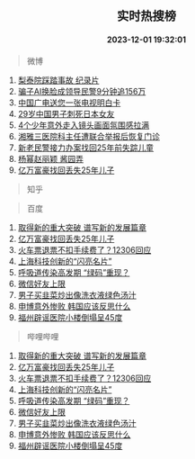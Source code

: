 <div align="center"><h2>实时热搜榜</h2><h4>2023-12-01 19:32:01</h4></div>

> 微博  

1. [梨泰院踩踏事故 纪录片](https://s.weibo.com/weibo?q=%E6%A2%A8%E6%B3%B0%E9%99%A2%E8%B8%A9%E8%B8%8F%E4%BA%8B%E6%95%85%20%E7%BA%AA%E5%BD%95%E7%89%87&t=31&band_rank=1&Refer=top)<br />
2. [骗子AI换脸成领导民警9分钟追156万](https://s.weibo.com/weibo?q=%23%E9%AA%97%E5%AD%90AI%E6%8D%A2%E8%84%B8%E6%88%90%E9%A2%86%E5%AF%BC%E6%B0%91%E8%AD%A69%E5%88%86%E9%92%9F%E8%BF%BD156%E4%B8%87%23&t=31&band_rank=2&Refer=top)<br />
3. [中国广电送您一张电视明白卡](https://s.weibo.com/weibo?q=%23%E4%B8%AD%E5%9B%BD%E5%B9%BF%E7%94%B5%E9%80%81%E6%82%A8%E4%B8%80%E5%BC%A0%E7%94%B5%E8%A7%86%E6%98%8E%E7%99%BD%E5%8D%A1%23&t=31&band_rank=3&Refer=top)<br />
4. [29岁中国男子刺死日本女友](https://s.weibo.com/weibo?q=%2329%E5%B2%81%E4%B8%AD%E5%9B%BD%E7%94%B7%E5%AD%90%E5%88%BA%E6%AD%BB%E6%97%A5%E6%9C%AC%E5%A5%B3%E5%8F%8B%23&t=31&band_rank=4&Refer=top)<br />
5. [4个少年意外走入镜头画面氛围感拉满](https://s.weibo.com/weibo?q=%234%E4%B8%AA%E5%B0%91%E5%B9%B4%E6%84%8F%E5%A4%96%E8%B5%B0%E5%85%A5%E9%95%9C%E5%A4%B4%E7%94%BB%E9%9D%A2%E6%B0%9B%E5%9B%B4%E6%84%9F%E6%8B%89%E6%BB%A1%23&t=31&band_rank=5&Refer=top)<br />
6. [湘雅三医院科主任遭联合举报后恢复门诊](https://s.weibo.com/weibo?q=%23%E6%B9%98%E9%9B%85%E4%B8%89%E5%8C%BB%E9%99%A2%E7%A7%91%E4%B8%BB%E4%BB%BB%E9%81%AD%E8%81%94%E5%90%88%E4%B8%BE%E6%8A%A5%E5%90%8E%E6%81%A2%E5%A4%8D%E9%97%A8%E8%AF%8A%23&t=31&band_rank=6&Refer=top)<br />
7. [新老民警接力办案找回25年前失踪儿童](https://s.weibo.com/weibo?q=%23%E6%96%B0%E8%80%81%E6%B0%91%E8%AD%A6%E6%8E%A5%E5%8A%9B%E5%8A%9E%E6%A1%88%E6%89%BE%E5%9B%9E25%E5%B9%B4%E5%89%8D%E5%A4%B1%E8%B8%AA%E5%84%BF%E7%AB%A5%23&t=31&band_rank=7&Refer=top)<br />
8. [杨幂赵丽颖 酱园弄](https://s.weibo.com/weibo?q=%E6%9D%A8%E5%B9%82%E8%B5%B5%E4%B8%BD%E9%A2%96%20%E9%85%B1%E5%9B%AD%E5%BC%84&t=31&band_rank=8&Refer=top)<br />
9. [亿万富豪找回丢失25年儿子](https://s.weibo.com/weibo?q=%23%E4%BA%BF%E4%B8%87%E5%AF%8C%E8%B1%AA%E6%89%BE%E5%9B%9E%E4%B8%A2%E5%A4%B125%E5%B9%B4%E5%84%BF%E5%AD%90%23&t=31&band_rank=9&Refer=top)<br />

> 知乎  


> 百度  

1. [取得新的重大突破 谱写新的发展篇章](https://www.baidu.com/s?wd=%E5%8F%96%E5%BE%97%E6%96%B0%E7%9A%84%E9%87%8D%E5%A4%A7%E7%AA%81%E7%A0%B4+%E8%B0%B1%E5%86%99%E6%96%B0%E7%9A%84%E5%8F%91%E5%B1%95%E7%AF%87%E7%AB%A0&sa=fyb_news&rsv_dl=fyb_news)<br />
2. [亿万富豪找回丢失25年儿子](https://www.baidu.com/s?wd=%E4%BA%BF%E4%B8%87%E5%AF%8C%E8%B1%AA%E6%89%BE%E5%9B%9E%E4%B8%A2%E5%A4%B125%E5%B9%B4%E5%84%BF%E5%AD%90&sa=fyb_news&rsv_dl=fyb_news)<br />
3. [火车票退票不扣手续费了？12306回应](https://www.baidu.com/s?wd=%E7%81%AB%E8%BD%A6%E7%A5%A8%E9%80%80%E7%A5%A8%E4%B8%8D%E6%89%A3%E6%89%8B%E7%BB%AD%E8%B4%B9%E4%BA%86%EF%BC%9F12306%E5%9B%9E%E5%BA%94&sa=fyb_news&rsv_dl=fyb_news)<br />
4. [上海科技创新的“闪亮名片”](https://www.baidu.com/s?wd=%E4%B8%8A%E6%B5%B7%E7%A7%91%E6%8A%80%E5%88%9B%E6%96%B0%E7%9A%84%E2%80%9C%E9%97%AA%E4%BA%AE%E5%90%8D%E7%89%87%E2%80%9D&sa=fyb_news&rsv_dl=fyb_news)<br />
5. [呼吸道传染高发期 “绿码”重现？](https://www.baidu.com/s?wd=%E5%91%BC%E5%90%B8%E9%81%93%E4%BC%A0%E6%9F%93%E9%AB%98%E5%8F%91%E6%9C%9F+%E2%80%9C%E7%BB%BF%E7%A0%81%E2%80%9D%E9%87%8D%E7%8E%B0%EF%BC%9F&sa=fyb_news&rsv_dl=fyb_news)<br />
6. [微信好友上限](https://www.baidu.com/s?wd=%E5%BE%AE%E4%BF%A1%E5%A5%BD%E5%8F%8B%E4%B8%8A%E9%99%90&sa=fyb_news&rsv_dl=fyb_news)<br />
7. [男子买韭菜炒出像洗衣液绿色汤汁](https://www.baidu.com/s?wd=%E7%94%B7%E5%AD%90%E4%B9%B0%E9%9F%AD%E8%8F%9C%E7%82%92%E5%87%BA%E5%83%8F%E6%B4%97%E8%A1%A3%E6%B6%B2%E7%BB%BF%E8%89%B2%E6%B1%A4%E6%B1%81&sa=fyb_news&rsv_dl=fyb_news)<br />
8. [申博意外惨败 韩国应该反思什么](https://www.baidu.com/s?wd=%E7%94%B3%E5%8D%9A%E6%84%8F%E5%A4%96%E6%83%A8%E8%B4%A5+%E9%9F%A9%E5%9B%BD%E5%BA%94%E8%AF%A5%E5%8F%8D%E6%80%9D%E4%BB%80%E4%B9%88&sa=fyb_news&rsv_dl=fyb_news)<br />
9. [福州辟谣医院小楼倒塌呈45度](https://www.baidu.com/s?wd=%E7%A6%8F%E5%B7%9E%E8%BE%9F%E8%B0%A3%E5%8C%BB%E9%99%A2%E5%B0%8F%E6%A5%BC%E5%80%92%E5%A1%8C%E5%91%8845%E5%BA%A6&sa=fyb_news&rsv_dl=fyb_news)<br />

> 哔哩哔哩  

1. [取得新的重大突破 谱写新的发展篇章](https://www.baidu.com/s?wd=%E5%8F%96%E5%BE%97%E6%96%B0%E7%9A%84%E9%87%8D%E5%A4%A7%E7%AA%81%E7%A0%B4+%E8%B0%B1%E5%86%99%E6%96%B0%E7%9A%84%E5%8F%91%E5%B1%95%E7%AF%87%E7%AB%A0&sa=fyb_news&rsv_dl=fyb_news)<br />
2. [亿万富豪找回丢失25年儿子](https://www.baidu.com/s?wd=%E4%BA%BF%E4%B8%87%E5%AF%8C%E8%B1%AA%E6%89%BE%E5%9B%9E%E4%B8%A2%E5%A4%B125%E5%B9%B4%E5%84%BF%E5%AD%90&sa=fyb_news&rsv_dl=fyb_news)<br />
3. [火车票退票不扣手续费了？12306回应](https://www.baidu.com/s?wd=%E7%81%AB%E8%BD%A6%E7%A5%A8%E9%80%80%E7%A5%A8%E4%B8%8D%E6%89%A3%E6%89%8B%E7%BB%AD%E8%B4%B9%E4%BA%86%EF%BC%9F12306%E5%9B%9E%E5%BA%94&sa=fyb_news&rsv_dl=fyb_news)<br />
4. [上海科技创新的“闪亮名片”](https://www.baidu.com/s?wd=%E4%B8%8A%E6%B5%B7%E7%A7%91%E6%8A%80%E5%88%9B%E6%96%B0%E7%9A%84%E2%80%9C%E9%97%AA%E4%BA%AE%E5%90%8D%E7%89%87%E2%80%9D&sa=fyb_news&rsv_dl=fyb_news)<br />
5. [呼吸道传染高发期 “绿码”重现？](https://www.baidu.com/s?wd=%E5%91%BC%E5%90%B8%E9%81%93%E4%BC%A0%E6%9F%93%E9%AB%98%E5%8F%91%E6%9C%9F+%E2%80%9C%E7%BB%BF%E7%A0%81%E2%80%9D%E9%87%8D%E7%8E%B0%EF%BC%9F&sa=fyb_news&rsv_dl=fyb_news)<br />
6. [微信好友上限](https://www.baidu.com/s?wd=%E5%BE%AE%E4%BF%A1%E5%A5%BD%E5%8F%8B%E4%B8%8A%E9%99%90&sa=fyb_news&rsv_dl=fyb_news)<br />
7. [男子买韭菜炒出像洗衣液绿色汤汁](https://www.baidu.com/s?wd=%E7%94%B7%E5%AD%90%E4%B9%B0%E9%9F%AD%E8%8F%9C%E7%82%92%E5%87%BA%E5%83%8F%E6%B4%97%E8%A1%A3%E6%B6%B2%E7%BB%BF%E8%89%B2%E6%B1%A4%E6%B1%81&sa=fyb_news&rsv_dl=fyb_news)<br />
8. [申博意外惨败 韩国应该反思什么](https://www.baidu.com/s?wd=%E7%94%B3%E5%8D%9A%E6%84%8F%E5%A4%96%E6%83%A8%E8%B4%A5+%E9%9F%A9%E5%9B%BD%E5%BA%94%E8%AF%A5%E5%8F%8D%E6%80%9D%E4%BB%80%E4%B9%88&sa=fyb_news&rsv_dl=fyb_news)<br />
9. [福州辟谣医院小楼倒塌呈45度](https://www.baidu.com/s?wd=%E7%A6%8F%E5%B7%9E%E8%BE%9F%E8%B0%A3%E5%8C%BB%E9%99%A2%E5%B0%8F%E6%A5%BC%E5%80%92%E5%A1%8C%E5%91%8845%E5%BA%A6&sa=fyb_news&rsv_dl=fyb_news)<br />
